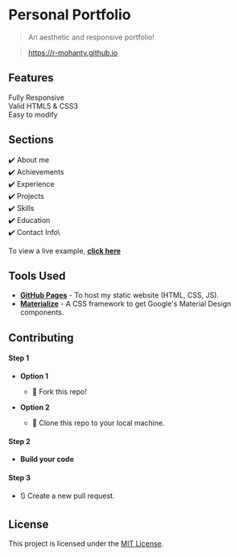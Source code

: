 # Personal Portfolio 
> An aesthetic and responsive portfolio!

> https://r-mohanty.github.io


## Features
 Fully Responsive\
 Valid HTML5 & CSS3\
 Easy to modify


## Sections
✔️ About me\
✔️ Achievements\
✔️ Experience\
✔️ Projects \
✔️ Skills \
✔️ Education\
✔️ Contact Info\

To view a live example, **[click here](https://r-mohanty.github.io/)**

## Tools Used
* [<b>GitHub Pages</b>](https://create-react-app.dev/docs/deployment/#github-pages) - To host my static website (HTML, CSS, JS).
* [<b>Materialize</b>](https://materializecss.com/) - A CSS framework to get Google's Material Design components.

## Contributing
#### Step 1

- **Option 1**
    - 🍴 Fork this repo!

- **Option 2**
    - 👯 Clone this repo to your local machine.


#### Step 2

- **Build your code**

#### Step 3

- 🔃 Create a new pull request.

## License
This project is licensed under the [MIT License](./LICENSE).
